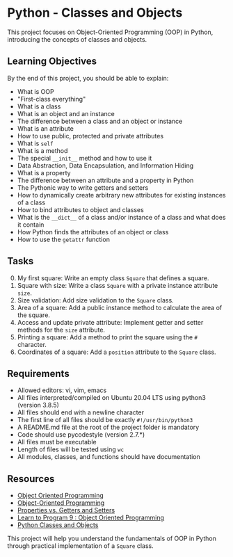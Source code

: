 # Python - Classes and Objects

This project focuses on Object-Oriented Programming (OOP) in Python, introducing the concepts of classes and objects.

## Learning Objectives

By the end of this project, you should be able to explain:

- What is OOP
- "First-class everything"
- What is a class
- What is an object and an instance
- The difference between a class and an object or instance
- What is an attribute
- How to use public, protected and private attributes
- What is `self`
- What is a method
- The special `__init__` method and how to use it
- Data Abstraction, Data Encapsulation, and Information Hiding
- What is a property
- The difference between an attribute and a property in Python
- The Pythonic way to write getters and setters
- How to dynamically create arbitrary new attributes for existing instances of a class
- How to bind attributes to object and classes
- What is the `__dict__` of a class and/or instance of a class and what does it contain
- How Python finds the attributes of an object or class
- How to use the `getattr` function

## Tasks

0. My first square: Write an empty class `Square` that defines a square.
1. Square with size: Write a class `Square` with a private instance attribute `size`.
2. Size validation: Add size validation to the `Square` class.
3. Area of a square: Add a public instance method to calculate the area of the square.
4. Access and update private attribute: Implement getter and setter methods for the `size` attribute.
5. Printing a square: Add a method to print the square using the `#` character.
6. Coordinates of a square: Add a `position` attribute to the `Square` class.

## Requirements

- Allowed editors: vi, vim, emacs
- All files interpreted/compiled on Ubuntu 20.04 LTS using python3 (version 3.8.5)
- All files should end with a newline character
- The first line of all files should be exactly `#!/usr/bin/python3`
- A README.md file at the root of the project folder is mandatory
- Code should use pycodestyle (version 2.7.*)
- All files must be executable
- Length of files will be tested using `wc`
- All modules, classes, and functions should have documentation

## Resources

- [Object Oriented Programming](https://python.swaroopch.com/oop.html)
- [Object-Oriented Programming](https://www.programiz.com/python-programming/object-oriented-programming)
- [Properties vs. Getters and Setters](https://www.python-course.eu/python3_properties.php)
- [Learn to Program 9 : Object Oriented Programming](https://www.youtube.com/watch?v=1AGyBuVCTeE)
- [Python Classes and Objects](https://www.tutorialspoint.com/python/python_classes_objects.htm)

This project will help you understand the fundamentals of OOP in Python through practical implementation of a `Square` class.
